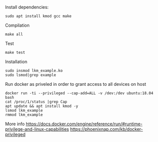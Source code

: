 Install dependencies:
```
sudo apt install kmod gcc make
```

Compilation
```
make all
```

Test
```
make test
```

Installation
```
sudo insmod lkm_example.ko
sudo lsmod|grep example
```

Run docker as priveled in order to grant access to all devices on host
```
docker run -ti --privileged --cap-add=ALL -v /dev:/dev ubuntu:18.04 bash
cat /proc/1/status |grep Cap
apt update && apt install kmod -y
lsmod lkm_example
rmmod lkm_example
```

More info
https://docs.docker.com/engine/reference/run/#runtime-privilege-and-linux-capabilities
https://phoenixnap.com/kb/docker-privileged

